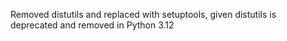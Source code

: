 Removed distutils and replaced with setuptools, given distutils is deprecated and removed in Python 3.12
